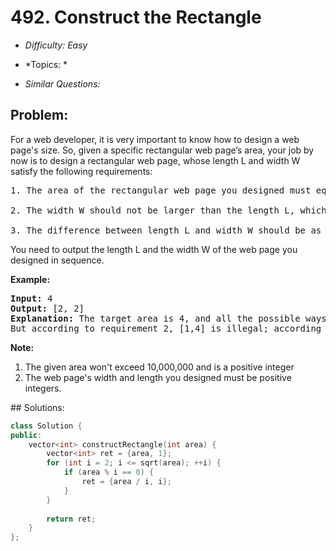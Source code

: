 # 492. Construct the Rectangle

* *Difficulty: Easy*

* *Topics: *

* *Similar Questions:*

## Problem:

<p>
For a web developer, it is very important to know how to design a web page's size. So, given a specific rectangular web page’s area, your job by now is to design a rectangular web page, whose length L and width W satisfy the following requirements:<pre>
1. The area of the rectangular web page you designed must equal to the given target area.
<br>2. The width W should not be larger than the length L, which means L >= W.
<br>3. The difference between length L and width W should be as small as possible.
</pre>
You need to output the length L and the width W of the web page you designed in sequence.
</p>


<p><b>Example:</b><br />
<pre>
<b>Input:</b> 4
<b>Output:</b> [2, 2]
<b>Explanation:</b> The target area is 4, and all the possible ways to construct it are [1,4], [2,2], [4,1]. 
But according to requirement 2, [1,4] is illegal; according to requirement 3,  [4,1] is not optimal compared to [2,2]. So the length L is 2, and the width W is 2.
</pre>
</p>

<p><b>Note:</b><br>
<ol>
<li>The given area won't exceed 10,000,000 and is a positive integer</li>
<li>The web page's width and length you designed must be positive integers.</li>
</ol>
</p>
## Solutions:

```c++
class Solution {
public:
    vector<int> constructRectangle(int area) {
        vector<int> ret = {area, 1};
        for (int i = 2; i <= sqrt(area); ++i) {
            if (area % i == 0) {
                ret = {area / i, i};
            }
        }
        
        return ret;
    }
};
```
